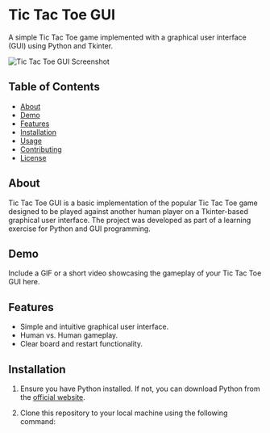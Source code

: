 # Tic Tac Toe GUI

A simple Tic Tac Toe game implemented with a graphical user interface (GUI) using Python and Tkinter.

![Tic Tac Toe GUI Screenshot](screenshot.png)

## Table of Contents

- [About](#about)
- [Demo](#demo)
- [Features](#features)
- [Installation](#installation)
- [Usage](#usage)
- [Contributing](#contributing)
- [License](#license)

## About

Tic Tac Toe GUI is a basic implementation of the popular Tic Tac Toe game designed to be played against another human player on a Tkinter-based graphical user interface. The project was developed as part of a learning exercise for Python and GUI programming.

## Demo

Include a GIF or a short video showcasing the gameplay of your Tic Tac Toe GUI here.

## Features

- Simple and intuitive graphical user interface.
- Human vs. Human gameplay.
- Clear board and restart functionality.

## Installation

1. Ensure you have Python installed. If not, you can download Python from the [official website](https://www.python.org/).

2. Clone this repository to your local machine using the following command:

